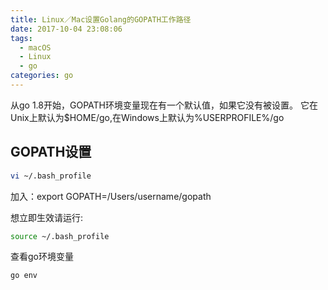 ```yaml
---
title: Linux／Mac设置Golang的GOPATH工作路径
date: 2017-10-04 23:08:06
tags:
  - macOS
  - Linux
  - go
categories: go
---
```

从go 1.8开始，GOPATH环境变量现在有一个默认值，如果它没有被设置。 它在Unix上默认为$HOME/go,在Windows上默认为%USERPROFILE%/go
<!-- more -->
## GOPATH设置
```bash
vi ~/.bash_profile
```
加入：export GOPATH=/Users/username/gopath

想立即生效请运行:
```bash
source ~/.bash_profile
```

查看go环境变量
```bash
go env
```

